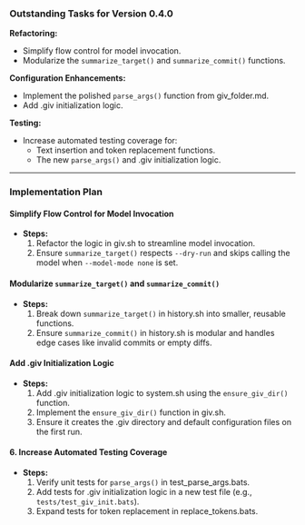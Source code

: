 
### **Outstanding Tasks for Version 0.4.0**


 **Refactoring:**
   - Simplify flow control for model invocation.
   - Modularize the `summarize_target()` and `summarize_commit()` functions.

 **Configuration Enhancements:**
   - Implement the polished `parse_args()` function from giv_folder.md.
   - Add .giv initialization logic.

 **Testing:**
   - Increase automated testing coverage for:
     - Text insertion and token replacement functions.
     - The new `parse_args()` and .giv initialization logic.

---

### **Implementation Plan**

#### **Simplify Flow Control for Model Invocation**
- **Steps:**
  1. Refactor the logic in giv.sh to streamline model invocation.
  2. Ensure `summarize_target()` respects `--dry-run` and skips calling the model when `--model-mode none` is set.

#### **Modularize `summarize_target()` and `summarize_commit()`**
- **Steps:**
  1. Break down `summarize_target()` in history.sh into smaller, reusable functions.
  2. Ensure `summarize_commit()` in history.sh is modular and handles edge cases like invalid commits or empty diffs.


#### **Add .giv Initialization Logic**
- **Steps:**
  1. Add .giv initialization logic to system.sh using the `ensure_giv_dir()` function.
  2. Implement the `ensure_giv_dir()` function in giv.sh.
  3. Ensure it creates the .giv directory and default configuration files on the first run.

#### **6. Increase Automated Testing Coverage**
- **Steps:**
  1. Verify unit tests for `parse_args()` in test_parse_args.bats.
  2. Add tests for .giv initialization logic in a new test file (e.g., `tests/test_giv_init.bats`).
  3. Expand tests for token replacement in replace_tokens.bats.
